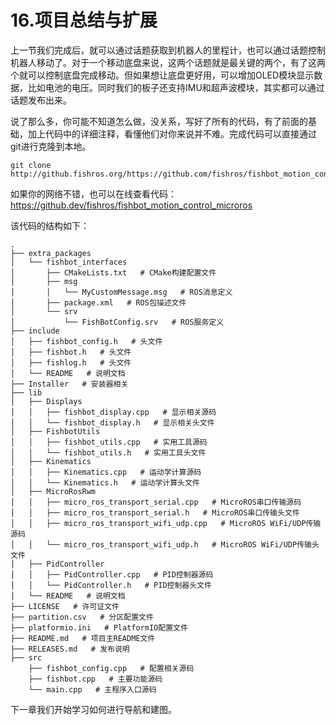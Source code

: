 # 16.项目总结与扩展

上一节我们完成后，就可以通过话题获取到机器人的里程计，也可以通过话题控制机器人移动了。对于一个移动底盘来说，这两个话题就是最关键的两个，有了这两个就可以控制底盘完成移动。但如果想让底盘更好用，可以增加OLED模块显示数据，比如电池的电压。同时我们的板子还支持IMU和超声波模块，其实都可以通过话题发布出来。

说了那么多，你可能不知道怎么做，没关系，写好了所有的代码，有了前面的基础，加上代码中的详细注释，看懂他们对你来说并不难。完成代码可以直接通过git进行克隆到本地。

```shell
git clone http://github.fishros.org/https://github.com/fishros/fishbot_motion_control_microros.git
```

如果你的网络不错，也可以在线查看代码：https://github.dev/fishros/fishbot_motion_control_microros

该代码的结构如下：

```
.
├── extra_packages
│   └── fishbot_interfaces
│       ├── CMakeLists.txt   # CMake构建配置文件
│       ├── msg
│       │   └── MyCustomMessage.msg   # ROS消息定义
│       ├── package.xml   # ROS包描述文件
│       └── srv
│           └── FishBotConfig.srv   # ROS服务定义
├── include
│   ├── fishbot_config.h   # 头文件
│   ├── fishbot.h   # 头文件
│   ├── fishlog.h   # 头文件
│   └── README   # 说明文档
├── Installer   # 安装器相关
├── lib
│   ├── Displays
│   │   ├── fishbot_display.cpp   # 显示相关源码
│   │   └── fishbot_display.h   # 显示相关头文件
│   ├── FishbotUtils
│   │   ├── fishbot_utils.cpp   # 实用工具源码
│   │   └── fishbot_utils.h   # 实用工具头文件
│   ├── Kinematics
│   │   ├── Kinematics.cpp   # 运动学计算源码
│   │   └── Kinematics.h   # 运动学计算头文件
│   ├── MicroRosRwm
│   │   ├── micro_ros_transport_serial.cpp   # MicroROS串口传输源码
│   │   ├── micro_ros_transport_serial.h   # MicroROS串口传输头文件
│   │   ├── micro_ros_transport_wifi_udp.cpp   # MicroROS WiFi/UDP传输源码
│   │   └── micro_ros_transport_wifi_udp.h   # MicroROS WiFi/UDP传输头文件
│   ├── PidController
│   │   ├── PidController.cpp   # PID控制器源码
│   │   └── PidController.h   # PID控制器头文件
│   └── README   # 说明文档
├── LICENSE   # 许可证文件
├── partition.csv   # 分区配置文件
├── platformio.ini   # PlatformIO配置文件
├── README.md   # 项目主README文件
├── RELEASES.md   # 发布说明
├── src
    ├── fishbot_config.cpp   # 配置相关源码
    ├── fishbot.cpp   # 主要功能源码
    └── main.cpp   # 主程序入口源码
```

下一章我们开始学习如何进行导航和建图。

